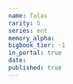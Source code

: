 ```yaml
---
name: Talas
rarity: 5
series: ent
memory_alpha:
bigbook_tier: -1
in_portal: true
date:
published: true
---
```



